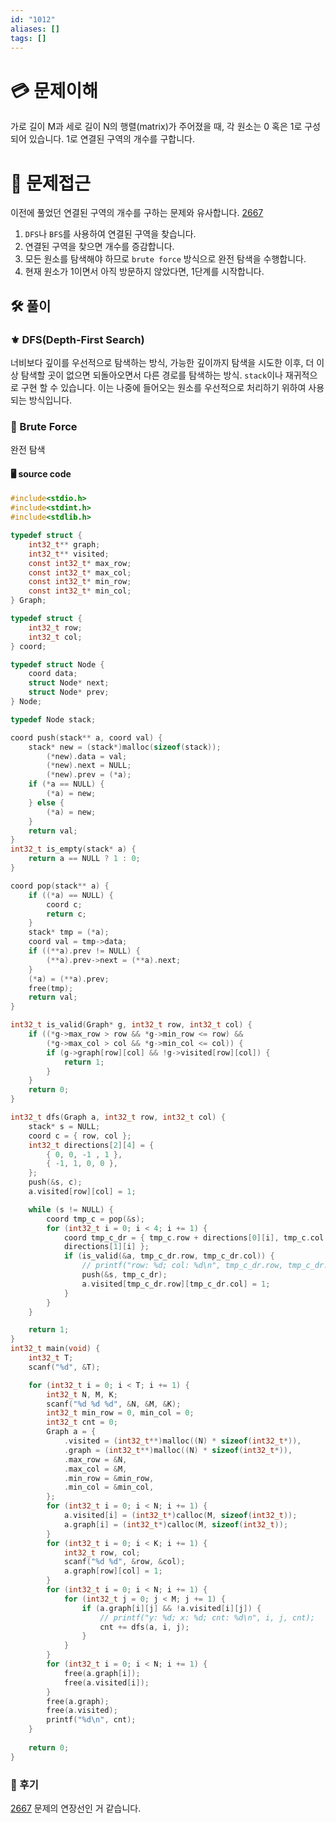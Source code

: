 ```yaml
---
id: "1012"
aliases: []
tags: []
---
```


# 💳 문제이해

가로 길이 M과 세로 길이 N의 행렬(matrix)가 주어졌을 때, 각 원소는 0 혹은 
1로 구성되어 있습니다. 1로 연결된 구역의 개수를 구합니다.

# 🚥 문제접근

이전에 풀었던 연결된 구역의 개수를 구하는 문제와 유사합니다.
[2667](06-DAILY/TIL/algorithm/2667.md)

1. `DFS`나 `BFS`를 사용하여 연결된 구역을 찾습니다.
2. 연결된 구역을 찾으면 개수를 증감합니다.
3. 모든 원소를 탐색해야 하므로 `brute force` 방식으로 완전 탐색을 수행합니다.
4. 현재 원소가 1이면서 아직 방문하지 않았다면, 1단계를 시작합니다.

## 🛠️ 풀이

### ⚜️  DFS(Depth-First Search)

너비보다 깊이를 우선적으로 탐색하는 방식, 가능한 깊이까지 탐색을 시도한 이후,
더 이상 탐색할 곳이 없으면 되돌아오면서 다른 경로를 탐색하는 방식. `stack`이나
재귀적으로 구현 할 수 있습니다. 이는 나중에 들어오는 원소를 우선적으로 
처리하기 위하여 사용되는 방식입니다.

### 🥖 Brute Force

완전 탐색 

#### 🖥️ source code

```c
#include<stdio.h>
#include<stdint.h>
#include<stdlib.h>

typedef struct {
    int32_t** graph;
    int32_t** visited;
    const int32_t* max_row;
    const int32_t* max_col;
    const int32_t* min_row;
    const int32_t* min_col;
} Graph;

typedef struct {
    int32_t row;
    int32_t col;
} coord;

typedef struct Node {
    coord data;
    struct Node* next;
    struct Node* prev;
} Node;

typedef Node stack;

coord push(stack** a, coord val) {
    stack* new = (stack*)malloc(sizeof(stack));
        (*new).data = val;
        (*new).next = NULL;
        (*new).prev = (*a);
    if (*a == NULL) {
        (*a) = new; 
    } else {
        (*a) = new;
    }
    return val;
}
int32_t is_empty(stack* a) {
    return a == NULL ? 1 : 0;
}

coord pop(stack** a) {
    if ((*a) == NULL) {
		coord c;
        return c;
    }
    stack* tmp = (*a);
    coord val = tmp->data;
	if ((**a).prev != NULL) {
		(**a).prev->next = (**a).next;
	}
    (*a) = (**a).prev;
    free(tmp);
    return val;
}

int32_t is_valid(Graph* g, int32_t row, int32_t col) {
    if ((*g->max_row > row && *g->min_row <= row) &&
        (*g->max_col > col && *g->min_col <= col)) {
        if (g->graph[row][col] && !g->visited[row][col]) {
            return 1;
        }
    }
    return 0;
}

int32_t dfs(Graph a, int32_t row, int32_t col) {
    stack* s = NULL;
    coord c = { row, col };
    int32_t directions[2][4] = {
        { 0, 0, -1 , 1 },
        { -1, 1, 0, 0 },
    };
    push(&s, c);
    a.visited[row][col] = 1;

    while (s != NULL) {
        coord tmp_c = pop(&s);
        for (int32_t i = 0; i < 4; i += 1) {
            coord tmp_c_dr = { tmp_c.row + directions[0][i], tmp_c.col + 
            directions[1][i] };
            if (is_valid(&a, tmp_c_dr.row, tmp_c_dr.col)) {
				// printf("row: %d; col: %d\n", tmp_c_dr.row, tmp_c_dr.col);
                push(&s, tmp_c_dr);
                a.visited[tmp_c_dr.row][tmp_c_dr.col] = 1;
            }
        }
    }

    return 1;
}
int32_t main(void) {
    int32_t T;
    scanf("%d", &T);

    for (int32_t i = 0; i < T; i += 1) {
        int32_t N, M, K;
        scanf("%d %d %d", &N, &M, &K);
        int32_t min_row = 0, min_col = 0;
		int32_t cnt = 0;
        Graph a = {
            .visited = (int32_t**)malloc((N) * sizeof(int32_t*)),
            .graph = (int32_t**)malloc((N) * sizeof(int32_t*)),
            .max_row = &N,
            .max_col = &M,
            .min_row = &min_row,
            .min_col = &min_col,
        };
        for (int32_t i = 0; i < N; i += 1) {
            a.visited[i] = (int32_t*)calloc(M, sizeof(int32_t));
            a.graph[i] = (int32_t*)calloc(M, sizeof(int32_t));
        }
        for (int32_t i = 0; i < K; i += 1) {
            int32_t row, col;
            scanf("%d %d", &row, &col);
            a.graph[row][col] = 1; 
        }
        for (int32_t i = 0; i < N; i += 1) {
            for (int32_t j = 0; j < M; j += 1) {
                if (a.graph[i][j] && !a.visited[i][j]) {
					// printf("y: %d; x: %d; cnt: %d\n", i, j, cnt);
                    cnt += dfs(a, i, j);
                }
            }
        }
		for (int32_t i = 0; i < N; i += 1) {
			free(a.graph[i]);
			free(a.visited[i]);
		}
		free(a.graph);
		free(a.visited);
        printf("%d\n", cnt);
    }
    
    return 0;
}
``` 

### 🎑 후기

[2667](https://www.acmicpc.net/problem/2667)
문제의 연장선인 거 같습니다.
